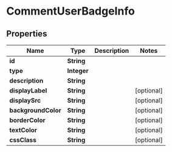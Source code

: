 

# CommentUserBadgeInfo


## Properties

| Name | Type | Description | Notes |
|------------ | ------------- | ------------- | -------------|
|**id** | **String** |  |  |
|**type** | **Integer** |  |  |
|**description** | **String** |  |  |
|**displayLabel** | **String** |  |  [optional] |
|**displaySrc** | **String** |  |  [optional] |
|**backgroundColor** | **String** |  |  [optional] |
|**borderColor** | **String** |  |  [optional] |
|**textColor** | **String** |  |  [optional] |
|**cssClass** | **String** |  |  [optional] |



